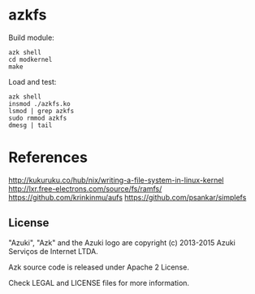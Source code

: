 # azkfs

Build module:

```shell
azk shell
cd modkernel
make
```

Load and test:

```shell
azk shell
insmod ./azkfs.ko
lsmod | grep azkfs
sudo rmmod azkfs
dmesg | tail
```

# References

http://kukuruku.co/hub/nix/writing-a-file-system-in-linux-kernel
http://lxr.free-electrons.com/source/fs/ramfs/
https://github.com/krinkinmu/aufs
https://github.com/psankar/simplefs

## License

"Azuki", "Azk" and the Azuki logo are copyright (c) 2013-2015 Azuki Serviços de Internet LTDA.

Azk source code is released under Apache 2 License.

Check LEGAL and LICENSE files for more information.

